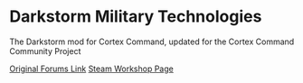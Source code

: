 # Darkstorm Military Technologies

The Darkstorm mod for Cortex Command, updated for the Cortex Command Community Project

[Original Forums Link](http://forums.datarealms.com/viewtopic.php?f=61&t=17247)
[Steam Workshop Page](https://steamcommunity.com/sharedfiles/filedetails/?id=293178489)
